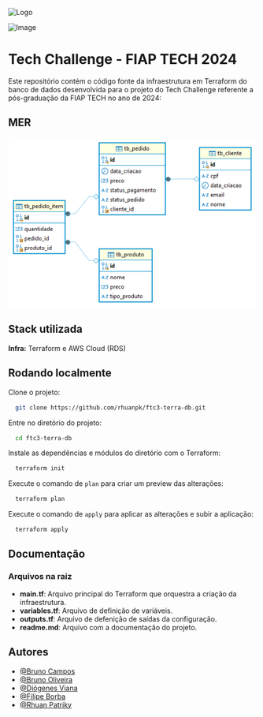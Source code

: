 ![Logo](https://avatars.githubusercontent.com/u/79948663?s=200&v=4)

![Image](https://drive.google.com/file/d/10Rrs_tnpJ7kEE6-QGe7lWuGOyh-6f0gU/)

# Tech Challenge - FIAP TECH 2024

Este repositório contém o código fonte da infraestrutura em Terraform do banco de dados desenvolvida para o projeto do Tech Challenge referente a pós-graduação da FIAP TECH no ano de 2024:

## MER
![MER](.assets/db.png)

## Stack utilizada

**Infra:** Terraform e AWS Cloud (RDS)

## Rodando localmente

Clone o projeto:

```bash
  git clone https://github.com/rhuanpk/ftc3-terra-db.git 
```

Entre no diretório do projeto:

```bash
  cd ftc3-terra-db
```

Instale as dependências e módulos do diretório com o Terraform:

```bash
  terraform init
```

Execute o comando de `plan` para criar um preview das alterações:

```bash
  terraform plan
```

Execute o comando de `apply` para aplicar as alterações e subir a aplicação:

```bash
  terraform apply
```

## Documentação

### Arquivos na raiz

-  **main.tf**: Arquivo principal do Terraform que orquestra a criação da infraestrutura.
-  **variables.tf**: Arquivo de definição de variáveis.
-  **outputs.tf**: Arquivo de defenição de saídas da configuração.
-  **readme.md**: Arquivo com a documentação do projeto.

## Autores

-  [@Bruno Campos](https://github.com/brunocamposousa)
-  [@Bruno Oliveira](https://github.com/bgoulart)
-  [@Diógenes Viana](https://github.com/diogenesviana)
-  [@Filipe Borba](https://www.github.com/filipexxborba)
-  [@Rhuan Patriky](https://github.com/rhuanpk)

